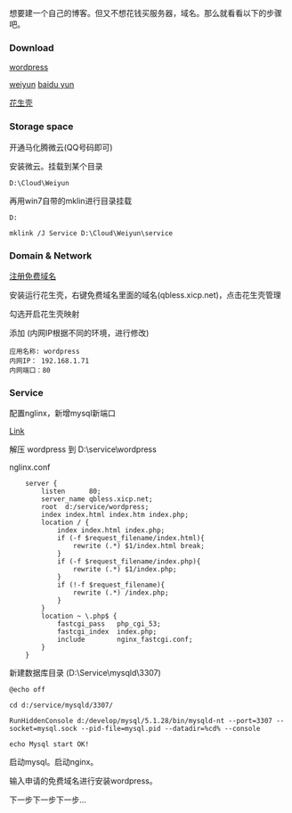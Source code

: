 想要建一个自己的博客。但又不想花钱买服务器，域名。那么就看看以下的步骤吧。

### Download

[wordpress](http://cn.wordpress.org/)

[weiyun](http://www.weiyun.com/download.html)
[baidu yun](http://yun.baidu.com/1t)

[花生壳](http://hsk.oray.com/download/)

### Storage space

开通马化腾微云(QQ号码即可)

安装微云。挂载到某个目录

```
D:\Cloud\Weiyun
```

再用win7自带的mklin进行目录挂载

```
D:

mklink /J Service D:\Cloud\Weiyun\service
```

### Domain & Network

[注册免费域名](https://console.oray.com/domain/free/)

安装运行花生壳，右键免费域名里面的域名(qbless.xicp.net)，点击花生壳管理

勾选开启花生壳映射

添加 (内网IP根据不同的环境，进行修改)

```
应用名称: wordpress
内网IP： 192.168.1.71
内网端口：80
```

### Service

配置nglinx，新增mysql新端口

[Link](/wnmp.html)

解压 wordpress 到 D:\service\wordpress

nglinx.conf

```
    server {
        listen      80;
        server_name qbless.xicp.net;
        root  d:/service/wordpress;
        index index.html index.htm index.php;
        location / {
            index index.html index.php;
            if (-f $request_filename/index.html){
                rewrite (.*) $1/index.html break;
            }
            if (-f $request_filename/index.php){
                rewrite (.*) $1/index.php;
            }
            if (!-f $request_filename){
                rewrite (.*) /index.php;
            }
        }
        location ~ \.php$ {
            fastcgi_pass   php_cgi_53;
            fastcgi_index  index.php;
            include        nginx_fastcgi.conf;
        }
    }
```

新建数据库目录 (D:\Service\mysqld\3307)

```
@echo off

cd d:/service/mysqld/3307/

RunHiddenConsole d:/develop/mysql/5.1.28/bin/mysqld-nt --port=3307 --socket=mysql.sock --pid-file=mysql.pid --datadir=%cd% --console

echo Mysql start OK!
```

启动mysql。启动nginx。

输入申请的免费域名进行安装wordpress。

下一步下一步下一步...

